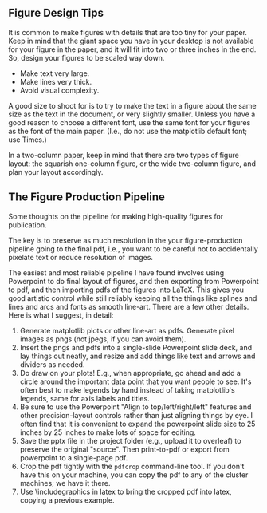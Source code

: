 ## Figure Design Tips

It is common to make figures with details that are too tiny for your paper.  Keep in mind that the giant space you have in your desktop is not available for your figure in the paper, and it will fit into two or three inches in the end.  So, design your figures to be scaled way down.

  * Make text very large.
  * Make lines very thick.
  * Avoid visual complexity.

A good size to shoot for is to try to make the text in a figure about the same size as the text in the document, or very slightly smaller. Unless you have a good reason to choose a different font, use the same font for your figures as the font of the main paper.  (I.e., do not use the matplotlib default font; use Times.)

In a two-column paper, keep in mind that there are two types of figure layout: the squarish one-column figure, or the wide two-column figure, and plan your layout accordingly.


## The Figure Production Pipeline

Some thoughts on the pipeline for making high-quality figures for publication.

The key is to preserve as much resolution in the your figure-production pipeline going to the final pdf, i.e., you want to be careful not to accidentally pixelate text or reduce resolution of images.

The easiest and most reliable pipeline I have found involves using Powerpoint to do final layout of figures, and then exporting from Powerpoint to pdf, and then importing pdfs of the figures into LaTeX.  This gives you good artistic control while still reliably keeping all the things like splines and lines and arcs and fonts as smooth line-art.  There are a few other details.  Here is what I suggest, in detail:

  1. Generate matplotlib plots or other line-art as pdfs.  Generate pixel images as pngs (not jpegs, if you can avoid them).  
  2. Insert the pngs and pdfs into a single-slide Powerpoint slide deck, and lay things out neatly, and resize and add things like text and arrows and dividers as needed.
  3. Do draw on your plots!  E.g., when appropriate, go ahead and add a circle around the important data point that you want people to see.  It's often best to make legends by hand instead of taking matplotlib's legends, same for axis labels and titles.
  4. Be sure to use the Powerpoint "Align to top/left/right/left" features and other precision-layout controls rather than just aligning things by eye.  I often find that it is convenient to expand the powerpoint slide size to 25 inches by 25 inches to make lots of space for editing.
  5. Save the pptx file in the project folder (e.g., upload it to overleaf) to preserve the original "source".  Then print-to-pdf or export from powerpoint to a single-page pdf.
  6. Crop the pdf tightly with the `pdfcrop` command-line tool.  If you don't have this on your machine, you can copy the pdf to any of the cluster machines; we have it there.
  7. Use \includegraphics in latex to bring the cropped pdf into latex, copying a previous example.